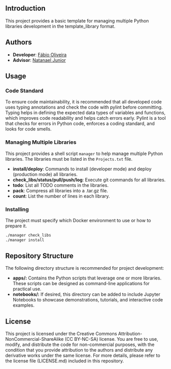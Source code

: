 ## Introduction
This project provides a basic template for managing multiple Python libraries development in the template_library format.

## Authors
- **Developer**: [Fábio Oliveira](https://github.com/obs-fabio)
- **Advisor**: [Natanael Junior](https://github.com/natmourajr/natmourajr)

## Usage

### Code Standard
To ensure code maintainability, it is recommended that all developed code uses typing annotations and check the code with pylint before committing.
Typing helps in defining the expected data types of variables and functions, which improves code readability and helps catch errors early.
Pylint is a tool that checks for errors in Python code, enforces a coding standard, and looks for code smells.


### Managing Multiple Libraries
This project provides a shell script `manager` to help manage multiple Python libraries. The libraries must be listed in the `Projects.txt` file.

- **install/deploy**: Commands to install (developer mode) and deploy (production mode) all libraries.
- **check_libs/status/pull/push/log**: Execute git commands for all libraries.
- **todo**: List all TODO comments in the libraries.
- **pack**: Compress all libraries into a .tar.gz file.
- **count**: List the number of lines in each library.

### Installing

The project must specify which Docker environment to use or how to prepare it.

```bash
./manager check_libs
./manager install
```

## Repository Structure

The following directory structure is recommended for project development:

- **apps/:** Contains the Python scripts that leverage one or more libraries. These scripts can be designed as command-line applications for practical use.
- **notebooks/:** If desired, this directory can be added to include Jupyter Notebooks to showcase demonstrations, tutorials, and interactive code examples.


## License

This project is licensed under the Creative Commons Attribution-NonCommercial-ShareAlike (CC BY-NC-SA) license. You are free to use, modify, and distribute the code for non-commercial purposes, with the condition that you provide attribution to the authors and distribute any derivative works under the same license. For more details, please refer to the license file (LICENSE.md) included in this repository.
